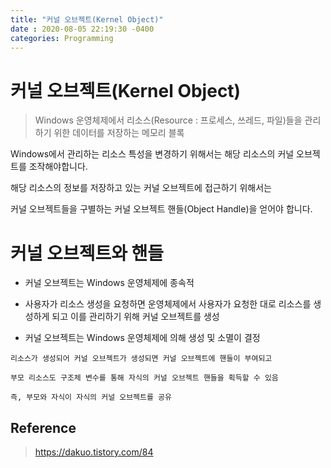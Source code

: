 ```yaml
---
title: "커널 오브젝트(Kernel Object)"
date : 2020-08-05 22:19:30 -0400
categories: Programming
---
```


# 커널 오브젝트(Kernel Object)

> Windows 운영체제에서 리소스(Resource : 프로세스, 쓰레드, 파일)들을 관리하기 위한 데이터를 저장하는 메모리 블록


Windows에서 관리하는 리소스 특성을 변경하기 위해서는 해당 리소스의 커널 오브젝트를 조작해야합니다.

해당 리소스의 정보를 저장하고 있는 커널 오브젝트에 접근하기 위해서는

커널 오브젝트들을 구별하는 커널 오브젝트 핸들(Object Handle)을 얻어야 합니다.

# 커널 오브젝트와 핸들

- 커널 오브젝트는 Windows 운영체제에 종속적

- 사용자가 리소스 생성을 요청하면 운영체제에서 사용자가 요청한 대로 리소스를 생성하게 되고 이를 관리하기 위해 커널 오브젝트를 생성

- 커널 오브젝트는 Windows 운영체제에 의해 생성 및 소멸이 결정

```
리소스가 생성되어 커널 오브젝트가 생성되면 커널 오브젝트에 핸들이 부여되고

부모 리소스도 구조체 변수를 통해 자식의 커널 오브젝트 핸들을 획득할 수 있음

즉, 부모와 자식이 자식의 커널 오브젝트를 공유
```



## Reference

> https://dakuo.tistory.com/84
